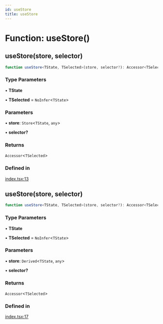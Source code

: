 ```yaml
---
id: useStore
title: useStore
---
```


# Function: useStore()

## useStore(store, selector)

```ts
function useStore<TState, TSelected>(store, selector?): Accessor<TSelected>
```

### Type Parameters

• **TState**

• **TSelected** = `NoInfer`\<`TState`\>

### Parameters

• **store**: `Store`\<`TState`, `any`\>

• **selector?**

### Returns

`Accessor`\<`TSelected`\>

### Defined in

[index.tsx:13](https://github.com/TanStack/store/blob/main/packages/solid-store/src/index.tsx#L13)

## useStore(store, selector)

```ts
function useStore<TState, TSelected>(store, selector?): Accessor<TSelected>
```

### Type Parameters

• **TState**

• **TSelected** = `NoInfer`\<`TState`\>

### Parameters

• **store**: `Derived`\<`TState`, `any`\>

• **selector?**

### Returns

`Accessor`\<`TSelected`\>

### Defined in

[index.tsx:17](https://github.com/TanStack/store/blob/main/packages/solid-store/src/index.tsx#L17)
